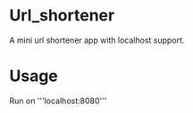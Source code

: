 # Url_shortener
A mini url shortener app with localhost support.

# Usage
Run on '''localhost:8080''' 

